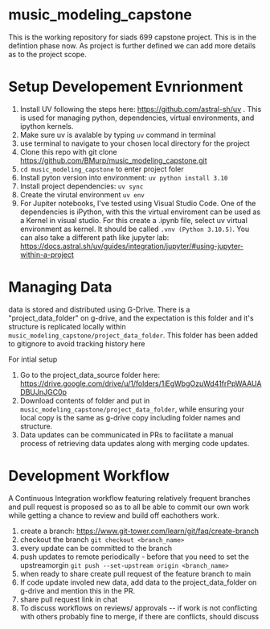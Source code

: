 # music_modeling_capstone
This is the working repository for siads 699 capstone project. This is in the defintion phase now. As project is further defined we can add more details as to the project scope.

# Setup Developement Evnrionment
1. Install UV following the steps here: https://github.com/astral-sh/uv . This is used for managing python, dependencies, virtual environments, and ipython kernels.
2. Make sure uv is avalable by typing `uv` command in terminal 
3. use terminal to navigate to your chosen local directory for the project 
4. Clone this repo with git clone https://github.com/BMurp/music_modeling_capstone.git
5. `cd music_modeling_capstone` to enter project foler 
6. Install pyton version into environment: `uv python install 3.10`
7. Install project dependencies: `uv sync`
8. Create the virutal environment  `uv env`
9. For Jupiter notebooks, I've tested using Visual Studio Code.  One of the dependencies is iPython, with this the virtual enviroment can be used as a Kernel in visual studio.  For this create a .ipynb file, select uv virtual environment as kernel.  It should be called `.vnv (Python 3.10.5)`.   You can also take a different path like jupyter lab: https://docs.astral.sh/uv/guides/integration/jupyter/#using-jupyter-within-a-project

# Managing Data
data is stored and distributed using G-Drive.  There is a "project_data_folder" on g-drive, and the expectation is this folder and it's structure is replicated locally within `music_modeling_capstone/project_data_folder`.  This folder has been added to gitignore to avoid tracking history here 

For intial setup
1. Go to the project_data_source folder here: https://drive.google.com/drive/u/1/folders/1iEgWbgOzuWd41frPpWAAUADBUJnJGC0p
2. Download contents of folder and put in `music_modeling_capstone/project_data_folder`, while ensuring your local copy is the same as g-drive copy including folder names and structure. 
3. Data updates can be communicated in PRs to facilitate a manual process of retrieving data updates along with merging code updates. 

# Development Workflow 
A Continuous Integration workflow featuring relatively frequent branches and pull request is proposed so as to all be able to commit our own work while getting a chance to review and build off eachothers work. 

1. create a branch: https://www.git-tower.com/learn/git/faq/create-branch
2. checkout the branch `git checkout <branch_name>`
3. every update can be committed to the branch
4. push updates to remote periodically - before that you need to set the upstreamorgin  `git push --set-upstream origin <branch_name>`
5. when ready to share create pull request of the feature branch to main
6. If code update involed new data, add data to the project_data_folder on g-drive and mention this in the PR. 
7. share pull request link in chat
8. To discuss workflows on reviews/ approvals -- if work is not conflicting with others probably fine to merge,  if there are conflicts, should discuss 
